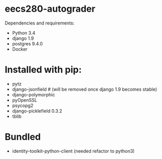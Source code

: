 # eecs280-autograder

Dependencies and requirements:
- Python 3.4
- django 1.9
- postgres 9.4.0
- Docker
# Installed with pip:
- pytz
- django-jsonfield # (will be removed once django 1.9 becomes stable)
- django-polymorphic
- pyOpenSSL
- psycopg2
- django-picklefield 0.3.2
- tblib

# Bundled
- identity-toolkit-python-client (needed refactor to python3)
